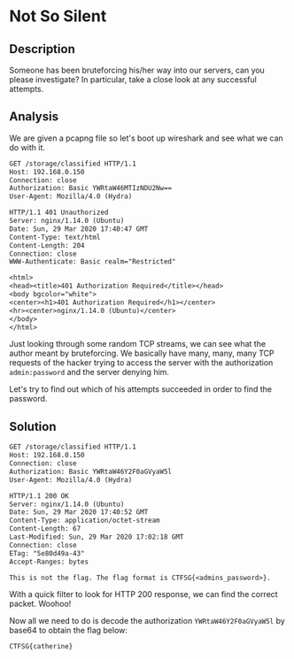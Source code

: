 # Not So Silent

## Description
Someone has been bruteforcing his/her way into our servers, can you please investigate? In particular, take a close look at any successful attempts.

## Analysis

We are given a pcapng file so let's boot up wireshark and see what we can do with it.

```txt
GET /storage/classified HTTP/1.1
Host: 192.168.0.150
Connection: close
Authorization: Basic YWRtaW46MTIzNDU2Nw==
User-Agent: Mozilla/4.0 (Hydra)

HTTP/1.1 401 Unauthorized
Server: nginx/1.14.0 (Ubuntu)
Date: Sun, 29 Mar 2020 17:40:47 GMT
Content-Type: text/html
Content-Length: 204
Connection: close
WWW-Authenticate: Basic realm="Restricted"

<html>
<head><title>401 Authorization Required</title></head>
<body bgcolor="white">
<center><h1>401 Authorization Required</h1></center>
<hr><center>nginx/1.14.0 (Ubuntu)</center>
</body>
</html>
```

Just looking through some random TCP streams, we can see what the author meant by bruteforcing. We basically have many, many, many TCP requests of the hacker trying to access the server with the authorization ``admin:password`` and the server denying him.

Let's try to find out which of his attempts succeeded in order to find the password.

## Solution

```txt
GET /storage/classified HTTP/1.1
Host: 192.168.0.150
Connection: close
Authorization: Basic YWRtaW46Y2F0aGVyaW5l
User-Agent: Mozilla/4.0 (Hydra)

HTTP/1.1 200 OK
Server: nginx/1.14.0 (Ubuntu)
Date: Sun, 29 Mar 2020 17:40:52 GMT
Content-Type: application/octet-stream
Content-Length: 67
Last-Modified: Sun, 29 Mar 2020 17:02:18 GMT
Connection: close
ETag: "5e80d49a-43"
Accept-Ranges: bytes

This is not the flag. The flag format is CTFSG{<admins_password>}.
```

With a quick filter to look for HTTP 200 response, we can find the correct packet. Woohoo!

Now all we need to do is decode the authorization ``YWRtaW46Y2F0aGVyaW5l`` by base64 to obtain the flag below:
```txt
CTFSG{catherine}
```
